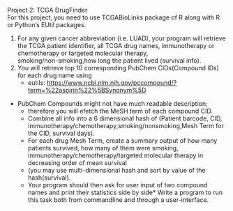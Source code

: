Project 2: TCGA DrugFinder  
For this project, you need to use TCGABioLinks package of R  along with R or Python’s EUtil packages.
1) For any given cancer abbreviation (i.e. LUAD), your program will retrieve the TCGA patient identifier, all TCGA drug names, immunotherapy or chemotherapy or targeted molecular therapy,\
   smoking/non-smoking,how long the patient lived (survival info).
2) You will retrieve top 10 corresponding PubChem CIDs(Compound IDs) for each drug name using
   * eutils: https://www.ncbi.nlm.nih.gov/pccompound/?term=%22aspirin%22%5BSynonym%5D
* PubChem Compounds might not have much readable description;
   * therefore you will efetch the MeSH term of each compound CID. 
   * Combine all info into a 6 dimensional hash of (Patient barcode, CID, immunotherapy/chemotherapy,smoking/nonsmoking,Mesh Term for the CID, survival days). 
   * For each drug Mesh Term, create a summary output of how many patients survived, how many of them were smoking, immunotherapy/chemotherapy/targeted molecular therapy in decreasing order of mean survival  
   * (you may use multi-dimensional hash and sort by value of the hash(survival). 
   * Your program should then ask for user input of two compound names and print their statistics side by side* Write a program to run this task both from commandline and through a user-interface.  